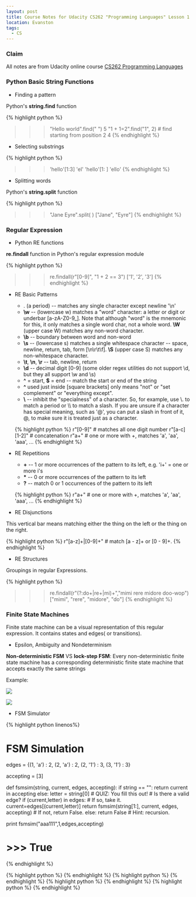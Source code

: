 ```yaml
---
layout: post
title: Course Notes for Udacity CS262 "Programming Languages" Lesson 1
location: Evanston
tags:
  - CS
---
```


### Claim

All notes are from Udacity online course [CS262 Programming Languages](https://www.udacity.com/course/programming-languages--cs262)

### Python Basic String Functions

* Finding a pattern

Python's **string.find** function

{% highlight python %}
>>> "Hello world".find(" ")
5
>>> "1 + 1=2".find("1", 2) # find starting from position 2
4
{% endhighlight %}

* Selecting substrings

{% highlight python %}
>>> 'hello'[1:3]
'el'
>>> 'hello'[1: ]
'ello'
{% endhighlight %}

* Splitting words

Python's **string.split** function

{% highlight python %}
>>> "Jane Eyre".split( )
["Jane", "Eyre"]
{% endhighlight %}

### Regular Expression

* Python RE functions

**re.findall** function in Python's regular expression module

{% highlight python %}
>>> re.findall(r"[0-9]", "1 + 2 == 3")
['1', '2', '3']
{% endhighlight %}

* RE Basic Patterns

  + . (a period) -- matches any single character except newline '\n'
  + **\w** -- (lowercase w) matches a "word" character: a letter or digit or underbar [a-zA-Z0-9_]. Note that although "word" is the mnemonic for this, it only matches a single word char, not a whole word. **\W** (upper case W) matches any non-word character.
  + **\b** -- boundary between word and non-word
  + **\s** -- (lowercase s) matches a single whitespace character -- space, newline, return, tab, form [\n\r\t\f]. **\S** (upper case S) matches any non-whitespace character.
  + **\t**, **\n**, **\r** -- tab, newline, return
  + **\d** -- decimal digit [0-9] (some older regex utilities do not support \d, but they all support \w and \s)
  + **^** = start, **$** = end -- match the start or end of the string
  + **^** used just inside [square brackets] only means "not" or "set complement" or "everything except".
  + **\\** -- inhibit the "specialness" of a character. So, for example, use \\. to match a period or \\\\ to match a slash. If you are unsure if a character has special meaning, such as '@', you can put a slash in front of it, \@, to make sure it is treated just as a character.

  {% highlight python %}
  r"[0-9]" # matches all one digit number
  r"[a-c][1-2]" # concatenation
  r"a+" # one or more with +,  matches 'a', 'aa', 'aaa', ...
  {% endhighlight %}

* RE Repetitions

  + **+** -- 1 or more occurrences of the pattern to its left, e.g. 'i+' = one or more i's
  + **\*** -- 0 or more occurrences of the pattern to its left
  + **?** -- match 0 or 1 occurrences of the pattern to its left

  {% highlight python %}
  r"a+" # one or more with +,  matches 'a', 'aa', 'aaa', ...
  {% endhighlight %}

* RE Disjunctions

This vertical bar means matching either the thing on the left or the thing on the right.

{% highlight python %}
r"[a-z]+|[0-9]+" # match [a - z]+ or [0 - 9]+.
{% endhighlight %}

* RE Structures

Groupings in regular Expressions.

{% highlight python %}
>>> re.findall(r"(?:do+|re+|mi)+","mimi rere midore doo-wop")
["mimi", "rere", "midore", "do"]
{% endhighlight %}

### Finite State Machines

Finite state machine can be a visual representation of this regular expression. It contains states and edges( or transitions).

* Epsilon, Ambiguity and Nondeterminism

**Non-deterministic FSM** VS **lock-step FSM**: Every non-deterministic finite state machine has a corresponding deterministic finite state machine that accepts exactly the same strings

Example:

![](https://lh3.googleusercontent.com/4EtDF_tbvlSqla-r_RiX0w2v8dpnDfxk1Mccu9DJdrTYuZd9AReP47VCyu1QIDRSQcbT1yc266u09H1J0N5h)

![](https://lh3.googleusercontent.com/4QO7wmALno_zTAcHwlf39xeGX5y5lfxXGsN8iiXLe8N_I36tVKiP1N9rg2tKIpTzpaEP-W3qfDRAulxq6wU)

* FSM Simulator

{% highlight python linenos%}
# FSM Simulation

edges = {(1, 'a') : 2,
         (2, 'a') : 2,
         (2, '1') : 3,
         (3, '1') : 3}

accepting = [3]

def fsmsim(string, current, edges, accepting):
    if string == "":
        return current in accepting
    else:
        letter = string[0]
        # QUIZ: You fill this out!
        # Is there a valid edge?
        if (current,letter) in edges:
        # If so, take it.
            current=edges[(current,letter)]
            return fsmsim(string[1:], current, edges, accepting)
        # If not, return False.
        else:
             return False
        # Hint: recursion.

print fsmsim("aaa111",1,edges,accepting)
# >>> True
{% endhighlight %}


{% highlight python %}
{% endhighlight %}
{% highlight python %}
{% endhighlight %}
{% highlight python %}
{% endhighlight %}
{% highlight python %}
{% endhighlight %}

